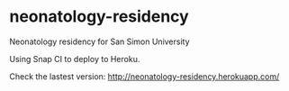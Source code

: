 # neonatology-residency
Neonatology residency for San Simon University

Using Snap CI to deploy to Heroku.

Check the lastest version:
http://neonatology-residency.herokuapp.com/

